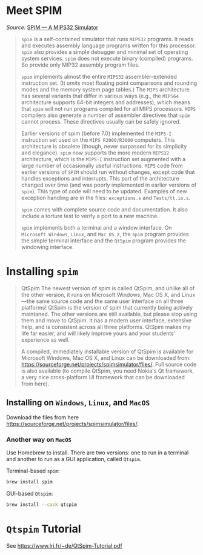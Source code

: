 # Meet SPIM

_Source:_ [SPIM &mdash; A MIPS32 Simulator](https://pages.cs.wisc.edu/~larus/spim.html)

> `spim` is a self-contained simulator that runs `MIPS32` programs. It reads and executes assembly language programs written for this processor. `spim` also provides a simple debugger and minimal set of operating system services. `spim` does not execute binary (compiled) programs. So provide only MIP32 assembly program files.
>
> `spim` implements almost the entire `MIPS32` assembler-extended instruction set. (It _omits_ most floating point comparisons and rounding modes and the memory system page tables.) The `MIPS` architecture has several variants that differ in various ways (e.g., the `MIPS64` architecture supports 64-bit integers and addresses), which means that `spim` will not run programs compiled for all MIPS processors. `MIPS` compilers also generate a number of assembler directives that `spim` cannot process. These directives usually can be safely ignored.
>
> Earlier versions of spim (before 7.0) implemented the `MIPS-I` instruction set used on the `MIPS R2000/R3000` computers. This architecture is obsolete (though, never surpassed for its simplicity and elegance). `spim` now supports the more modern `MIPS32` architecture, which is the `MIPS-I` instruction set augmented with a large number of occasionally useful instructions. `MIPS` code from earlier versions of `SPIM` should run without changes, except code that handles exceptions and interrupts. This part of the architecture changed over time (and was poorly implemented in earlier versions of `spim`). This type of code will need to be updated. Examples of new exception handling are in the files: `exceptions.s` and `Tests/tt.io.s`.
>
> `spim` comes with complete source code and documentation. It also include a torture test to verify a port to a new machine.
>
> `spim` implements both a terminal and a window interface. On `Microsoft Windows`, `Linux`, and `Mac OS X`, the `spim` program provides the simple terminal interface and the `QtSpim` program provides the windowing interface.

# Installing `spim`

> QtSpim
> The newest version of spim is called QtSpim, and unlike all of the other version, it runs on Microsoft Windows, Mac OS X, and Linux—the same source code and the same user interface on all three platforms! QtSpim is the version of spim that currently being actively maintaned. The other versions are still available, but please stop using them and move to QtSpim. It has a modern user interface, extensive help, and is consistent across all three platforms. QtSpim makes my life far easier, and will likely improve yours and your students' experience as well.
>
> A compiled, immediately installable version of QtSpim is available for Microsoft Windows, Mac OS X, and Linux can be downloaded from: https://sourceforge.net/projects/spimsimulator/files/. Full source code is also available (to compile QtSpim, you need Nokia's Qt framework, a very nice cross-platform UI framework that can be downloaded from here).

## Installing on `Windows`, `Linux`, and `MacOS`

Download the files from here https://sourceforge.net/projects/spimsimulator/files/.

### Another way on `MacOS`

Use Homebrew to install. There are two versions: one to run in a terminal and another to run as a GUI application, called `Qtspim`.

Terminal-based `spim`:

```bash
brew install spim
```

GUI-based `Qtspim`:

```bash
brew install --cask qtspim
```

# `Qtspim` Tutorial

See https://www.lri.fr/~de/QtSpim-Tutorial.pdf

